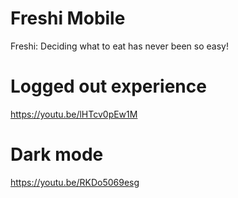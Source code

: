 # Freshi Mobile

Freshi: Deciding what to eat has never been so easy!

# Logged out experience
https://youtu.be/lHTcv0pEw1M

# Dark mode
https://youtu.be/RKDo5069esg

